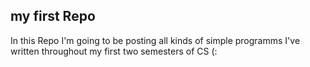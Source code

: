 ## my first Repo
In this Repo I'm going to be posting all kinds of simple programms I've written throughout my first two semesters of CS (:
